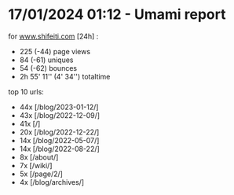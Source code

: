 # 17/01/2024 01:12 - Umami report
for www.shifeiti.com [24h] :

 - 225 (-44) page views
 - 84 (-61) uniques
 - 54 (-62) bounces
 - 2h 55' 11'' (4' 34'') totaltime


top 10 urls:
 - 44x [/blog/2023-01-12/]
 - 43x [/blog/2022-12-09/]
 - 41x [/]
 - 20x [/blog/2022-12-22/]
 - 14x [/blog/2022-05-07/]
 - 14x [/blog/2022-08-22/]
 - 8x [/about/]
 - 7x [/wiki/]
 - 5x [/page/2/]
 - 4x [/blog/archives/]


